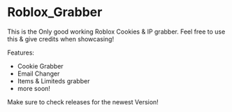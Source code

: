 # Roblox_Grabber
This is the Only good working Roblox Cookies &amp; IP grabber. Feel free to use this &amp; give credits when showcasing!

Features:
- Cookie Grabber
- Email Changer
- Items & Limiteds grabber
- more soon!

Make sure to check releases for the newest Version!
